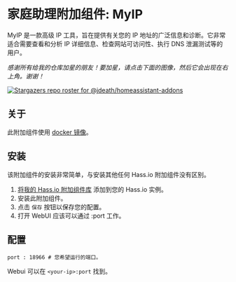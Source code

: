 # 家庭助理附加组件: MyIP

MyIP 是一款高级 IP 工具，旨在提供有关您的 IP 地址的广泛信息和诊断。它非常适合需要查看和分析 IP 详细信息、检查网站可访问性、执行 DNS 泄漏测试等的用户。

_感谢所有给我的仓库加星的朋友！要加星，请点击下面的图像，然后它会出现在右上角。谢谢！_

[![Stargazers repo roster for @jdeath/homeassistant-addons](https://reporoster.com/stars/jdeath/homeassistant-addons)](https://github.com/jdeath/homeassistant-addons/stargazers)

## 关于

此附加组件使用 [docker 镜像](https://github.com/jason5ng32/MyIP)。

## 安装

该附加组件的安装非常简单，与安装其他任何 Hass.io 附加组件没有区别。

1. [将我的 Hass.io 附加组件库][repository] 添加到您的 Hass.io 实例。
1. 安装此附加组件。
1. 点击 `保存` 按钮以保存您的配置。
1. 打开 WebUI 应该可以通过 <your-ip>:port 工作。

## 配置

```
port : 18966 # 您希望运行的端口。
```

Webui 可以在 `<your-ip>:port` 找到。

[repository]: https://github.com/jdeath/homeassistant-addons